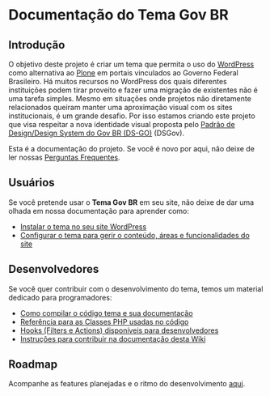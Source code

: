 # Documentação do Tema Gov BR <!-- {docsify-ignore-all} -->

## Introdução

O objetivo deste projeto é criar um tema que permita o uso do [WordPress](https://br.wordpress.org/) como alternativa ao [Plone](https://plone.org.br/) em portais vinculados ao Governo Federal Brasileiro. Há muitos recursos no WordPress dos quais diferentes instituições podem tirar proveito e fazer uma migração de existentes não é uma tarefa simples. Mesmo em situações onde projetos não diretamente relacionados queiram manter uma aproximação visual com os sites institucionais, é um grande desafio. Por isso estamos criando este projeto que visa respeitar a nova identidade visual proposta pelo [Padrão de Design/Design System do Gov BR (DS-GO)](https://www.gov.br/ds/) (DSGov).

Esta é a documentação do projeto. Se você é novo por aqui, não deixe de ler nossas [Perguntas Frequentes](faq.md).

## Usuários

Se você pretende usar o **Tema Gov BR** em seu site, não deixe de dar uma olhada em nossa documentação para aprender como:

- [Instalar o tema no seu site WordPress](instalacao.md)
- [Configurar o tema para gerir o conteúdo, áreas e funcionalidades do site](configuracao.md)

## Desenvolvedores

Se você quer contribuir com o desenvolvimento do tema, temos um material dedicado para programadores:

<div class="two-columns-list">

- [Como compilar o código tema e sua documentação](compilando.md)
- [Referência para as Classes PHP usadas no código](Home.md)
- [Hooks (Filters e Actions) disponíveis para desenvolvedores](hooks.md)
- [Instruções para contribuir na documentação desta Wiki](CONTRIBUTING.md)

</div>

## Roadmap

Acompanhe as features planejadas e o ritmo do desenvolvimento [aqui](https://github.com/IBICT/wp-govbr-tema/issues/1).
